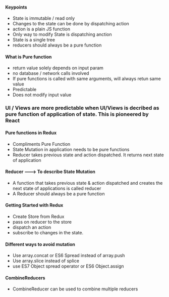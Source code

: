
#### Keypoints
* State is immutable / read only
* Changes to the state can be done by dispatching action
* action is a plain JS function
* Only way to modify State is dispatching anction
* State is a single tree
* reducers should always be a pure function


#### What is Pure function
* return value solely depends on input param
* no database / network calls involved
* If pure functions is called with same arguments, will always retun same value
* Predictable
* Does not modify input value

### UI / Views are more predictable when UI/Views is decribed as pure function of application of state. This is pioneered by React

#### Pure functions in Redux  
* Compliments Pure Function
* State Mutation in application needs to be pure functions
* Reducer takes previous state and action dispatched. It returns next state of application

#### Reducer ---> To describe State Mutation
* A function that takes previous state & action dispatched and creates the next state of applications is called reducer
* A Reducer should always be a pure function


#### Getting Started with Redux
* Create Store from Redux
* pass on reducer to the store
* dispatch an action
* subscribe to changes in the state.


#### Different ways to avoid mutation
* Use array.concat or ES6 Spread instead of array.push
* Use array.slice instead of splice
* use ES7 Object spread operator or ES6 Object.assign


#### CombineReducers
* CombineReducer can be used to combine multiple reducers
